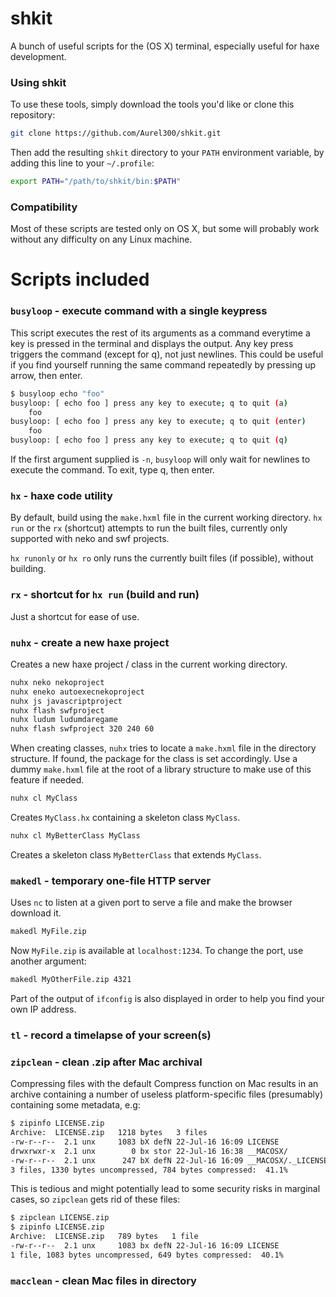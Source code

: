 shkit
===
A bunch of useful scripts for the (OS X) terminal, especially useful for haxe development.

### Using shkit

To use these tools, simply download the tools you'd like or clone this repository:

```bash
git clone https://github.com/Aurel300/shkit.git
```

Then add the resulting `shkit` directory to your `PATH` environment variable, by adding this line to your `~/.profile`:

```bash
export PATH="/path/to/shkit/bin:$PATH"
```

### Compatibility

Most of these scripts are tested only on OS X, but some will probably work without any difficulty on any Linux machine.

Scripts included
===

### `busyloop` - execute command with a single keypress

This script executes the rest of its arguments as a command everytime a key is pressed in the terminal and displays the output. Any key press triggers the command (except for q), not just newlines. This could be useful if you find yourself running the same command repeatedly by pressing up arrow, then enter.

```bash
$ busyloop echo "foo"
busyloop: [ echo foo ] press any key to execute; q to quit (a)
    foo
busyloop: [ echo foo ] press any key to execute; q to quit (enter)
    foo
busyloop: [ echo foo ] press any key to execute; q to quit (q)
```

If the first argument supplied is `-n`, `busyloop` will only wait for newlines to execute the command. To exit, type q, then enter.

### `hx` - haxe code utility

By default, build using the `make.hxml` file in the current working directory. `hx run` or the `rx` (shortcut) attempts to run the built files, currently only supported with neko and swf projects.

`hx runonly` or `hx ro` only runs the currently built files (if possible), without building.

### `rx` - shortcut for `hx run` (build and run)

Just a shortcut for ease of use.

### `nuhx` - create a new haxe project

Creates a new haxe project / class in the current working directory.

```bash
nuhx neko nekoproject
nuhx eneko autoexecnekoproject
nuhx js javascriptproject
nuhx flash swfproject
nuhx ludum ludumdaregame
nuhx flash swfproject 320 240 60
```

When creating classes, `nuhx` tries to locate a `make.hxml` file in the directory structure. If found, the package for the class is set accordingly. Use a dummy `make.hxml` file at the root of a library structure to make use of this feature if needed.

```bash
nuhx cl MyClass
```

Creates `MyClass.hx` containing a skeleton class `MyClass`.

```bash
nuhx cl MyBetterClass MyClass
```

Creates a skeleton class `MyBetterClass` that extends `MyClass`.

### `makedl` - temporary one-file HTTP server

Uses `nc` to listen at a given port to serve a file and make the browser download it.

```bash
makedl MyFile.zip
```

Now `MyFile.zip` is available at `localhost:1234`. To change the port, use another argument:

```bash
makedl MyOtherFile.zip 4321
```

Part of the output of `ifconfig` is also displayed in order to help you find your own IP address.

### `tl` - record a timelapse of your screen(s)

### `zipclean` - clean .zip after Mac archival

Compressing files with the default Compress function on Mac results in an archive containing a number of useless platform-specific files (presumably) containing some metadata, e.g:

```bash
$ zipinfo LICENSE.zip
Archive:  LICENSE.zip   1218 bytes   3 files
-rw-r--r--  2.1 unx     1083 bX defN 22-Jul-16 16:09 LICENSE
drwxrwxr-x  2.1 unx        0 bx stor 22-Jul-16 16:38 __MACOSX/
-rw-r--r--  2.1 unx      247 bX defN 22-Jul-16 16:09 __MACOSX/._LICENSE
3 files, 1330 bytes uncompressed, 784 bytes compressed:  41.1%
```

This is tedious and might potentially lead to some security risks in marginal cases, so `zipclean` gets rid of these files:

```bash
$ zipclean LICENSE.zip
$ zipinfo LICENSE.zip
Archive:  LICENSE.zip   789 bytes   1 file
-rw-r--r--  2.1 unx     1083 bx defN 22-Jul-16 16:09 LICENSE
1 file, 1083 bytes uncompressed, 649 bytes compressed:  40.1%
```

### `macclean` - clean Mac files in directory